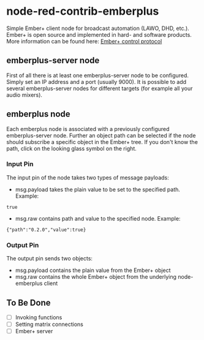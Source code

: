 # node-red-contrib-emberplus
Simple Ember+ client node for broadcast automation (LAWO, DHD, etc.). Ember+ is open source and implemented in hard- and software products. More information can be found here: [Ember+ control protocol](https://github.com/Lawo/ember-plus/wiki)

##  emberplus-server node 
First of all there is at least one emberplus-server node to be configured. Simply set an IP address and a port (usually 9000). It is possible to add several emberplus-server nodes for different targets (for example all your audio mixers).

## emberplus node
Each emberplus node is associated with a previously configured emberplus-server node. Further an object path can be selected if the node should subscribe a specific object in the Ember+ tree. If you don't know the path, click on the looking glass symbol on the right.

### Input Pin
The input pin of the node takes two types of message payloads:
- msg.payload takes the plain value to be set to the specified path. Example: 
```
true
````
- msg.raw contains path and value to the specified node. Example:
```
{"path":"0.2.0","value":true}
```

### Output Pin
The output pin sends two objects:
- msg.payload contains the plain value from the Ember+ object
- msg.raw contains the whole Ember+ object from the underlying node-emberplus client 

## To Be Done

- [ ] Invoking functions
- [ ] Setting matrix connections
- [ ] Ember+ server
